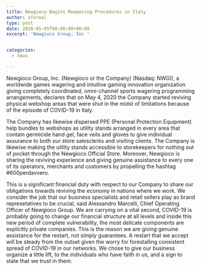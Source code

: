 ```yaml
---
title: Newgioco Begins Reopening Procedures in Italy
author: xforeal 
type: post
date: 2020-05-05T00:00:00+00:00
excerpt: 'Newgioco Group, Inc '


categories:
  - news

---
```

Newgioco Group, Inc. (Newgioco or the Company) (Nasdaq: NWGI), a worldwide games wagering and intuitive gaming innovation organization giving completely coordinated, omni-channel sports wagering programming arrangements, declares that on May 4, 2020 the Company started reviving physical webshop areas that were shut in the midst of limitations because of the episode of COVID-19 in Italy. 

The Company has likewise dispersed PPE (Personal Protection Equipment) help bundles to webshops as utility stands arranged in every area that contain germicide hand gel, face veils and gloves to give individual assurance to both our store salesclerks and visiting clients. The Company is likewise making the utility stands accessible to storekeepers for nothing out of pocket through the Newgioco Official Store. Moreover, Newgioco is sharing the reviving experience and giving genuine assistance to every one of its operators, merchants and customers by propelling the hashtag #600perdavvero. 

This is a significant financial duty with respect to our Company to share our obligations towards reviving the economy in nations where we work. We consider the job that our business specialists and retail sellers play as brand represetatives to be crucial, said Alessandro Marcelli, Chief Operating Officer of Newgioco Group. We are carrying on a vital second, COVID-19 is probably going to change our financial structure at all levels and inside this new period of complete vulnerability, the most delicate components are explicitly private companies. This is the reason we are giving genuine assistance for the restart, not simply guarantees. A restart that we accept will be steady from the outset given the worry for forestalling consistent spread of COVID-19 in our networks. We chose to give our business organize a little lift, to the individuals who have faith in us, and a sign to state that we trust in them.